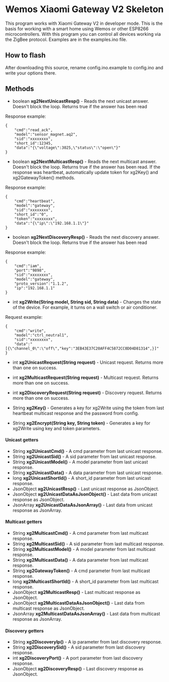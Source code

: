 # Wemos Xiaomi Gateway V2 Skeleton


This program works with Xiaomi Gateway V2 in developer mode. 
This is the basis for working with a smart home using Wemos or other ESP8266 microcontrollers.
With this program you can control all devices working via the ZigBee protocol. 
Examples are in the examples.ino file.

## How to flash
After downloading this source, rename config.ino.example to config.ino and write your options there.

## Methods

* boolean **xg2NextUnicastResp()** - Reads the next unicast answer. Doesn't block the loop. Returns true if the answer has been read
    
Response example:

    {
        "cmd":"read_ack",
        "model":"sensor_magnet.aq2",
        "sid":"xxxxxxxx",
        "short_id":12345,
        "data":"{\"voltage\":3025,\"status\":\"open\"}"
    }

* boolean **xg2NextMulticastResp()** - Reads the next multicast answer. Doesn't block the loop. Returns true if the answer has been read. If the response was heartbeat, automatically update token for xg2Key() and xg2GatewayToken() methods.  

Response example:

    {
        "cmd":"heartbeat",
        "model":"gateway",
        "sid":"xxxxxxxx",
        "short_id":"0",
        "token":"xxxxxxxx",
        "data":"{\"ip\":\"192.168.1.1\"}"
    }

    
* boolean **xg2NextDiscoveryResp()** - Reads the next discovery answer. Doesn't block the loop. Returns true if the answer has been read
    
Response example:

    {
        "cmd":"iam",
        "port":"9898",
        "sid":"xxxxxxxx",
        "model":"gateway",
        "proto_version":"1.1.2",
        "ip":"192.168.1.1"
    }

* int **xg2Write(String model, String sid, String data)** - Changes the state of the device. For example, it turns on a wall switch or air conditioner.

Request example:

    {
        "cmd":"write",
        "model":"ctrl_neutral1",
        "sid":"xxxxxxxx",
        "data":"[{\"channel_0\":\"off\","key":"3EB43E37C20AFF4C5872CC0D04D81314",}]"
    }
    
* int **xg2UnicastRequest(String request)** - Unicast request. Returns more than one on success.
* int **xg2MulticastRequest(String request)** - Multicast request. Returns more than one on success.
* int **xg2DiscoveryRequest(String request)** - Discovery request. Returns more than one on success.

* String **xg2Key()** - Generates a key for xg2Write using the token from last heartbeat multicast response and the password from config.
* String **xg2Encrypt(String key, String token)** - Generates a key for xg2Write using key and token parameters.

#### Unicast getters

* String **xg2UnicastCmd()**                  - A cmd parameter from last unicast response.
* String **xg2UnicastSid()**                  - A sid parameter from last unicast response.
* String **xg2UnicastModel()**                - A model parameter from last unicast response.
* String **xg2UnicastData()**                 - A data parameter from last unicast response.
* long **xg2UnicastShortId()**                - A short_id parameter from last unicast response.
* JsonObject **xg2UnicastResp()**             - Last unicast response as JsonObject.
* JsonObject **xg2UnicastDataAsJsonObject()** - Last data from unicast response as JsonObject.
* JsonArray **xg2UnicastDataAsJsonArray()**   - Last data from unicast response as JsonArray.

#### Multicast getters

* String **xg2MulticastCmd()**                  - A cmd parameter from last multicast response.
* String **xg2MulticastSid()**                  - A sid parameter from last multicast response.
* String **xg2MulticastModel()**                - A model parameter from last multicast response.
* String **xg2MulticastData()**                 - A data parameter from last multicast response.
* String **xg2GatewayToken()**                  - A cmd parameter from last multicast response.
* long **xg2MulticastShortId()**                - A short_id parameter from last multicast response.
* JsonObject **xg2MulticastResp()**             - Last multicast response as JsonObject.
* JsonObject **xg2MulticastDataAsJsonObject()** - Last data from multicast response as JsonObject.
* JsonArray **xg2MulticastDataAsJsonArray()**   - Last data from multicast response as JsonArray.

#### Discovery getters

* String **xg2DiscoveryIp()**  - A ip parameter from last discovery response.
* String **xg2DiscoverySid()** - A sid parameter from last discovery response.
* int **xg2DiscoveryPort()**   - A port parameter from last discovery response.
* JsonObject **xg2DiscoveryResp()** - Last discovery response as JsonObject.
